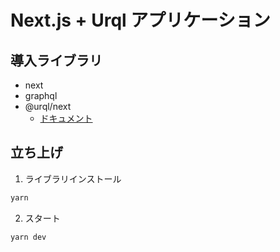 # Next.js + Urql アプリケーション

## 導入ライブラリ
- next
- graphql
- @urql/next
  - [ドキュメント](https://formidable.com/open-source/urql/docs/)
  
## 立ち上げ
1. ライブラリインストール
```sh
yarn
```

2.  スタート
```sh
yarn dev
```  
